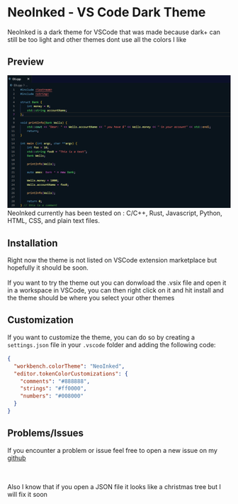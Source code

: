 # NeoInked - VS Code Dark Theme

NeoInked is a dark theme for VSCode that was made because dark+ can still be too light and other themes dont use all the colors I like

## Preview

![NeoInked Theme Preview](images/file_cpp_preview.png)
NeoInked currently has been tested on : C/C++, Rust, Javascript, Python, HTML, CSS, and plain text files.

## Installation
Right now the theme is not listed on VSCode extension marketplace but hopefully it should be soon. <br>
<br>
If you want to try the theme out you can donwload the .vsix file and open it in a workspace in VSCode, you can then right click on it and hit install and the theme should be where you select your other themes

<!-- Alternatively, you can download the extension from the [Visual Studio Code Marketplace](https://marketplace.visualstudio.com/items?itemName=your-username.NeoInked) and install it manually. -->



## Customization

If you want to customize the theme, you can do so by creating a `settings.json` file in your `.vscode` folder and adding the following code:

```json
{
  "workbench.colorTheme": "NeoInked",
  "editor.tokenColorCustomizations": {
    "comments": "#888888",
    "strings": "#ff0000",
    "numbers": "#008000"
  }
}
```

## Problems/Issues
If you encounter a problem or issue feel free to open a new issue on my [github](https://github.com/Lamperr/NeoInked/issues) 

<br><br>
Also I know that if you open a JSON file it looks like a christmas tree but I will fix it soon